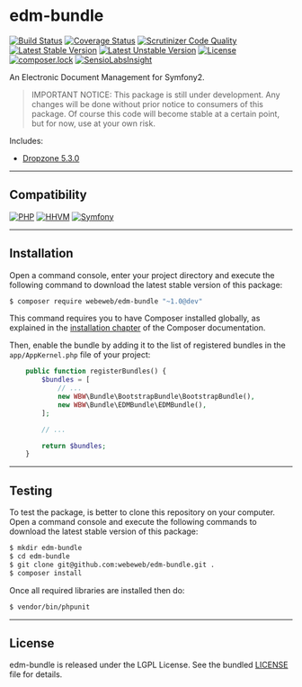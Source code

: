 edm-bundle
==========

[![Build Status](https://travis-ci.org/webeweb/edm-bundle.svg?branch=master)](https://travis-ci.org/webeweb/edm-bundle) [![Coverage Status](https://coveralls.io/repos/github/webeweb/edm-bundle/badge.svg?branch=master)](https://coveralls.io/github/webeweb/edm-bundle?branch=master) [![Scrutinizer Code Quality](https://scrutinizer-ci.com/g/webeweb/edm-bundle/badges/quality-score.png?b=master)](https://scrutinizer-ci.com/g/webeweb/edm-bundle/?branch=master) [![Latest Stable Version](https://poser.pugx.org/webeweb/edm-bundle/v/stable)](https://packagist.org/packages/webeweb/edm-bundle) [![Latest Unstable Version](https://poser.pugx.org/webeweb/edm-bundle/v/unstable)](https://packagist.org/packages/webeweb/edm-bundle) [![License](https://poser.pugx.org/webeweb/edm-bundle/license)](https://packagist.org/packages/webeweb/edm-bundle) [![composer.lock](https://poser.pugx.org/webeweb/edm-bundle/composerlock)](https://packagist.org/packages/webeweb/edm-bundle) [![SensioLabsInsight](https://insight.sensiolabs.com/projects/8af834f5-a5d7-47b7-b24a-b42c42e1489e/mini.png)](https://insight.sensiolabs.com/projects/8af834f5-a5d7-47b7-b24a-b42c42e1489e)

An Electronic Document Management for Symfony2.

> IMPORTANT NOTICE: This package is still under development. Any changes will be
> done without prior notice to consumers of this package. Of course this code
> will become stable at a certain point, but for now, use at your own risk.

Includes:

- [Dropzone 5.3.0](http://www.dropzonejs.com/)

---

## Compatibility

[![PHP](https://img.shields.io/badge/PHP-%5E5.6%7C%5E7.0-blue.svg)](http://php.net) [![HHVM](https://img.shields.io/badge/HHVM-ready-orange.svg)](https://hhvm.com/) [![Symfony](https://img.shields.io/badge/Symfony-%5E2.8%7C%5E3.0-brightgreen.svg)](https://symfony.com)

---

## Installation

Open a command console, enter your project directory and execute the following
command to download the latest stable version of this package:

```bash
$ composer require webeweb/edm-bundle "~1.0@dev"
```

This command requires you to have Composer installed globally, as explained
in the [installation chapter](https://getcomposer.org/doc/00-intro.md) of the
Composer documentation.

Then, enable the bundle by adding it to the list of registered bundles
in the `app/AppKernel.php` file of your project:

```php
	public function registerBundles() {
		$bundles = [
			// ...
			new WBW\Bundle\BootstrapBundle\BootstrapBundle(),
			new WBW\Bundle\EDMBundle\EDMBundle(),
		];

		// ...

		return $bundles;
    }
```

---

## Testing

To test the package, is better to clone this repository on your computer.
Open a command console and execute the following commands to download the latest
stable version of this package:

```bash
$ mkdir edm-bundle
$ cd edm-bundle
$ git clone git@github.com:webeweb/edm-bundle.git .
$ composer install
```

Once all required libraries are installed then do:

```bash
$ vendor/bin/phpunit
```

---

## License

edm-bundle is released under the LGPL License. See the bundled
[LICENSE](LICENSE) file for details.
